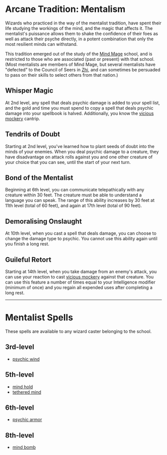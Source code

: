 # Arcane Tradition: Mentalism
Wizards who practiced in the way of the mentalist tradition, have spent their life studying the workings of the mind, and the magic that affects it. The mentalist's puissance allows them to shake the confidence of their foes as well as attack their psyche directly, in a potent combination that only the most resilient minds can withstand.

This tradition emerged out of the study of the [Mind Mage](../../Organizations/MageSchools/MindMage.md) school, and is restricted to those who are associated (past or present) with that school. (Most mentalists are members of Mind Mage, but several mentalists have "defected" to the Council of Seers in [Zhi](../../Nations/Zhi.md), and can sometimes be persuaded to pass on their skills to select others from that nation.)

## Whisper Magic
At 2nd level, any spell that deals psychic damage is added to your spell list, and the gold and time you must spend to copy a spell that deals psychic damage into your spellbook is halved. Additionally, you know the [vicious mockery]() cantrip.

## Tendrils of Doubt
Starting at 2nd level, you've learned how to plant seeds of doubt into the minds of your enemies. When you deal psychic damage to a creature, they have disadvantage on attack rolls against you and one other creature of your choice that you can see, until the start of your next turn.

## Bond of the Mentalist
Beginning at 6th level, you can communicate telepathically with any creature within 30 feet. The creature must be able to understand a language you can speak. The range of this ability increases by 30 feet at 11th level (total of 60 feet), and again at 17th level (total
of 90 feet).

## Demoralising Onslaught
At 10th level, when you cast a spell that deals damage, you can choose to change the damage type to psychic. You cannot use this ability again until you finish a long rest.

## Guileful Retort
Starting at 14th level, when you take damage from an enemy's attack, you can use your reaction to cast [vicious mockery]() against that creature. You can use this feature a number of times equal to your Intelligence modifier (minimum of once) and you regain all expended uses after completing a long rest.

---

# Mentalist Spells
These spells are available to any wizard caster belonging to the school.

## 3rd-level
* [psychic wind](../../Magic/Spells/psychic-wind.md)

## 5th-level
* [mind hold](../../Magic/Spells/mind-hold.md)
* [tethered mind](../../Magic/Spells/tethered-mind.md)

## 6th-level
* [psychic armor](../../Magic/Spells/psychic-armor.md)

## 8th-level
* [mind bomb](../../Magic/Spells/mind-bomb.md)


